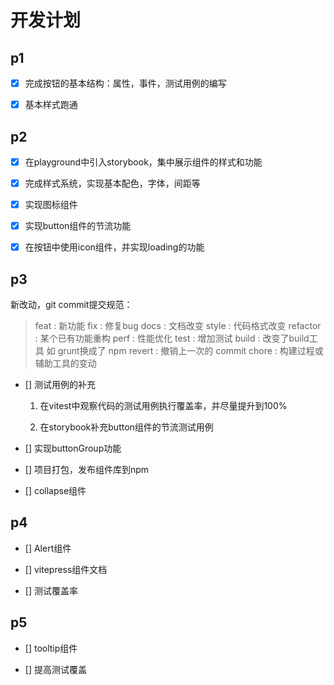 # 开发计划

## p1

- [x] 完成按钮的基本结构：属性，事件，测试用例的编写

- [x] 基本样式跑通

## p2

- [x] 在playground中引入storybook，集中展示组件的样式和功能

- [x] 完成样式系统，实现基本配色，字体，间距等

- [x] 实现图标组件

- [x] 实现button组件的节流功能

- [x] 在按钮中使用icon组件，并实现loading的功能

## p3

新改动，git commit提交规范：
> feat : 新功能
fix : 修复bug
docs : 文档改变
style : 代码格式改变
refactor : 某个已有功能重构
perf : 性能优化
test : 增加测试
build : 改变了build工具 如 grunt换成了 npm
revert : 撤销上一次的 commit
chore : 构建过程或辅助工具的变动

- [] 测试用例的补充

    1. 在vitest中观察代码的测试用例执行覆盖率，并尽量提升到100%

    2. 在storybook补充button组件的节流测试用例

- [] 实现buttonGroup功能

- [] 项目打包，发布组件库到npm

- [] collapse组件

## p4

- [] Alert组件

- [] vitepress组件文档

- [] 测试覆盖率

## p5

- [] tooltip组件

- [] 提高测试覆盖
